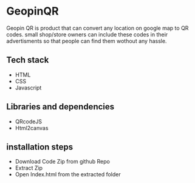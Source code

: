# GeopinQR
Geopin QR is product that can convert any location on google map to QR codes. small shop/store owners can include these codes in their advertisments so that people can find them wothout any hassle.

## Tech stack ##
* HTML
* CSS
* Javascript

## Libraries and dependencies ##
* QRcodeJS
* Html2canvas

## installation steps ##
* Download Code Zip from github Repo
* Extract Zip
* Open Index.html from the extracted folder
